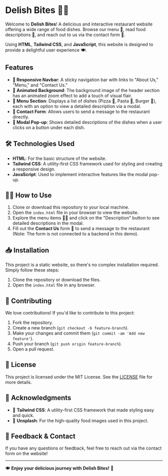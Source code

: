# Delish Bites 🍕🍝

Welcome to **Delish Bites**! A delicious and interactive restaurant website offering a wide range of food dishes. Browse our menu 🍕, read food descriptions 🍝, and reach out to us via the contact form 📩.

Using **HTML**, **Tailwind CSS**, and **JavaScript**, this website is designed to provide a delightful user experience 🍽️.

## Features

- **🍕 Responsive Navbar**: A sticky navigation bar with links to "About Us," "Menu," and "Contact Us."
- **🌟 Animated Background**: The background image of the header section has an animated zoom effect to add a touch of visual flair.
- **🍝 Menu Section**: Displays a list of dishes (Pizza 🍕, Pasta 🍝, Burger 🍔), each with an option to view a detailed description via a modal.
- **📩 Contact Form**: Allows users to send a message to the restaurant directly.
- **📝 Modal Pop-up**: Shows detailed descriptions of the dishes when a user clicks on a button under each dish.

## 🛠️ Technologies Used

- **HTML**: For the basic structure of the website.
- **Tailwind CSS**: A utility-first CSS framework used for styling and creating a responsive design.
- **JavaScript**: Used to implement interactive features like the modal pop-up.

## 🏃‍♀️ How to Use

1. Clone or download this repository to your local machine.
2. Open the `index.html` file in your browser to view the website.
3. Explore the menu items 🍕🍝 and click on the "Description" button to see detailed descriptions in the modal.
4. Fill out the **Contact Us** form 📩 to send a message to the restaurant (Note: The form is not connected to a backend in this demo).

## 📥 Installation

This project is a static website, so there's no complex installation required. Simply follow these steps:

1. Clone the repository or download the files.
2. Open the `index.html` file in any browser.

## 🤝 Contributing

We love contributions! If you'd like to contribute to this project:

1. Fork the repository.
2. Create a new branch (`git checkout -b feature-branch`).
3. Make your changes and commit them (`git commit -am 'Add new feature'`).
4. Push your branch (`git push origin feature-branch`).
5. Open a pull request.

## 📝 License

This project is licensed under the MIT License. See the [LICENSE](LICENSE) file for more details.

## 🙏 Acknowledgments

- 🍕 **Tailwind CSS**: A utility-first CSS framework that made styling easy and quick.
- 📸 **Unsplash**: For the high-quality food images used in this project.
  

## 📢 Feedback & Contact

If you have any questions or feedback, feel free to reach out via the contact form on the website!

---

🍽️ **Enjoy your delicious journey with Delish Bites!** 🍝
